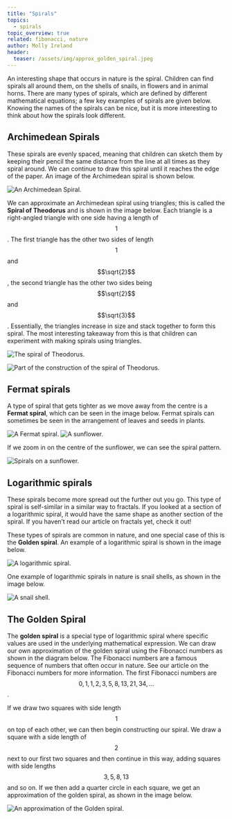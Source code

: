```yaml
---
title: "Spirals"
topics: 
  - spirals
topic_overview: true
related: fibonacci, nature
author: Molly Ireland
header:
  teaser: /assets/img/approx_golden_spiral.jpeg
---
```


An interesting shape that occurs in nature is the spiral. Children can find spirals all around them, on the shells of snails, in flowers and in animal horns. There are many types of spirals, which are defined by different mathematical equations; a few key examples of spirals are given below. Knowing the names of the spirals can be nice, but it is more interesting to think about how the spirals look different. 

## Archimedean Spirals 
These spirals are evenly spaced, meaning that children can sketch them by keeping their pencil the same distance from the line at all times as they spiral around. We can continue to draw this spiral until it reaches the edge of the paper. An image of the Archimedean spiral is shown below. 

![An Archimedean Spiral.]({{site.baseurl}}/assets/img/archemedian_spiral.jpeg "An Archimedean Spiral")

We can approximate an Archimedean spiral using triangles; this is called the **Spiral of Theodorus** and is shown in the image below. Each triangle is a right-angled triangle with one side having a length of $$1$$. The first triangle has the other two sides of length $$1$$ and $$\sqrt{2}$$, the second triangle has the other two sides being $$\sqrt{2}$$ and $$\sqrt{3}$$. Essentially, the triangles increase in size and stack together to form this spiral. The most interesting takeaway from this is that children can experiment with making spirals using triangles. 

![The spiral of Theodorus.]({{site.baseurl}}/assets/img/theodorus_spiral.jpeg "The spiral of Theodorus")

![Part of the construction of the spiral of Theodorus.]({{site.baseurl}}/assets/img/theo_construction_spiral.jpeg "Constructin of the spiral of Theodorus")

## Fermat spirals 
A type of spiral that gets tighter as we move away from the centre is a **Fermat spiral**, which can be seen in the image below. Fermat spirals can sometimes be seen in the arrangement of leaves and seeds in plants. 

![A Fermat spiral.]({{site.baseurl}}/assets/img/fermats_spiral.jpeg "A Fermat spiral")
![A sunflower.]({{site.baseurl}}/assets/img/sunflower_spiral_pixabay.jpeg "A sunflower")

If we zoom in on the centre of the sunflower, we can see the spiral pattern.

![Spirals on a sunflower.]({{site.baseurl}}/assets/img/spirals_in_center_of_sunflower_pixabay.jpeg "Spirals on a sunflower")

[note on infinity if I can find anything about this]:#

## Logarithmic spirals 
These spirals become more spread out the further out you go. This type of spiral is self-similar in a similar way to fractals. If you looked at a section of a logarithmic spiral, it would have the same shape as another section of the spiral. If you haven’t read our article on fractals yet, check it out! 

These types of spirals are common in nature, and one special case of this is the **Golden spiral**. An example of a logarithmic spiral is shown in the image below.

![A logarithmic spiral.]({{site.baseurl}}/assets/img/logarithmic_spiral.jpeg "A logarithmic spiral")

One example of logarithmic spirals in nature is snail shells, as shown in the image below.

![A snail shell.]({{site.baseurl}}/assets/img/snail_spiral_pixabay.jpeg "A snail shell")

[try to add a hyperlink]:# 
[do all bold stuff]:# 

## The Golden Spiral
The **golden spiral** is a special type of logarithmic spiral where specific values are used in the underlying mathematical expression. We can draw our own approximation of the golden spiral using the Fibonacci numbers as shown in the diagram below. The Fibonacci numbers are a famous sequence of numbers that often occur in nature. See our article on the Fibonacci numbers for more information. The first Fibonacci numbers are $$0,1,1,2,3,5,8,13,21,34,...$$. 

If we draw two squares with side length $$1$$ on top of each other, we can then begin constructing our spiral. We draw a square with a side length of $$2$$ next to our first two squares and then continue in this way, adding squares with side lengths $$3,5,8,13$$ and so on.  If we then add a quarter circle in each square, we get an approximation of the golden spiral, as shown in the image below. 

 ![An approximation of the Golden spiral.]({{site.baseurl}}/assets/img/approx_golden_spiral.jpeg "An approximation of the Golden spiral")


[will sketch the spirals over these images and put in the same image in Canva]:#
[go through and find some class photos of spirals]:#

